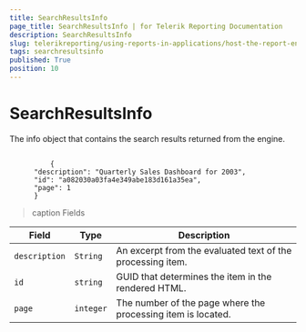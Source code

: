 ```yaml
---
title: SearchResultsInfo
page_title: SearchResultsInfo | for Telerik Reporting Documentation
description: SearchResultsInfo
slug: telerikreporting/using-reports-in-applications/host-the-report-engine-remotely/telerik-reporting-rest-services/rest-api-reference/json-entities/searchresultsinfo
tags: searchresultsinfo
published: True
position: 10
---
```


# SearchResultsInfo



The info object that contains the search results returned from the engine.
      

## 

	          {
          "description": "Quarterly Sales Dashboard for 2003",
          "id": "a082030a03fa4e349abe183d161a35ea",
          "page": 1
          }
        




>caption Fields

| Field | Type | Description |
| ------ | ------ | ------ |
|`description`|`String`|An excerpt from the evaluated text of the processing item.|
|`id`|`string`|GUID that determines the item in the rendered HTML.|
|`page`|`integer`|The number of the page where the processing item is located.|




